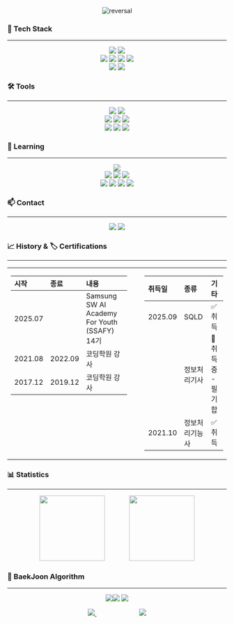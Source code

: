 <p align="center">
  <img src="https://capsule-render.vercel.app/api?type=rect&text=CodeLian&fontAlign=30&fontSize=30&desc=A%20developer%20who%20learns%20and%20grows.&descAlign=60&descAlignY=50&theme=cobalt" alt="reversal"/>
</p>


### 📌 Tech Stack
---
<p align="center">
  <img src="https://img.shields.io/badge/node.js-6DA55F?style=for-the-badge&logo=node.js&logoColor=white"> <!-- Node.js-->
  <img src="https://img.shields.io/badge/vuejs-%2335495e.svg?style=for-the-badge&logo=vuedotjs&logoColor=%234FC08D"> <!-- Vue.js-->
  <br>
  <img src="https://img.shields.io/badge/html5-%23E34F26.svg?style=for-the-badge&logo=html5&logoColor=white"> <!-- HTML-->
  <img src="https://img.shields.io/badge/java-%23ED8B00.svg?style=for-the-badge&logo=openjdk&logoColor=white"> <!-- 자바-->
  <img src="https://img.shields.io/badge/python-3670A0?style=for-the-badge&logo=python&logoColor=ffdd54"> <!-- Python-->
  <img src="https://img.shields.io/badge/javascript-%23323330.svg?style=for-the-badge&logo=javascript&logoColor=%23F7DF1E"> <!-- 자바스크립트-->
  <br>
  <img src="https://img.shields.io/badge/mysql-4479A1.svg?style=for-the-badge&logo=mysql&logoColor=white"> <!-- MySQL-->
  <img src="https://img.shields.io/badge/sqlite-%2307405e.svg?style=for-the-badge&logo=sqlite&logoColor=white"> <!-- SQLLite-->
</p>


### 🛠 Tools
---
<p align="center">
  <img src="https://img.shields.io/badge/Notion-%23000000.svg?style=for-the-badge&logo=notion&logoColor=white"> <!-- 노션 -->
  <img src="https://img.shields.io/badge/Slack-4A154B?style=for-the-badge&logo=slack&logoColor=white"> <!-- slack-->
  <br>
  <img src="https://img.shields.io/badge/git-%23F05033.svg?style=for-the-badge&logo=git&logoColor=white"> <!-- git-->
  <img src="https://img.shields.io/badge/github-%23121011.svg?style=for-the-badge&logo=github&logoColor=white"> <!-- github-->
  <img src="https://img.shields.io/badge/docker-%230db7ed.svg?style=for-the-badge&logo=docker&logoColor=white"> <!-- docker-->
  <br>
  <img src="https://img.shields.io/badge/IntelliJIDEA-000000.svg?style=for-the-badge&logo=intellij-idea&logoColor=white"> <!-- IntelliJ -->
  <img src="https://img.shields.io/badge/Visual%20Studio%20Code-0078d7.svg?style=for-the-badge&logo=visual-studio-code&logoColor=white"> <!-- VSCode -->
  <img src="https://img.shields.io/badge/Eclipse-FE7A16.svg?style=for-the-badge&logo=Eclipse&logoColor=white"> <!-- Eclipse  -->
</p>


### 🌱 Learning
---
<p align="center">
  <img src="https://img.shields.io/badge/spring-%236DB33F.svg?style=for-the-badge&logo=spring&logoColor=white"> <!-- Spring -->
  <br>
  <img src="https://img.shields.io/badge/MongoDB-%234ea94b.svg?style=for-the-badge&logo=mongodb&logoColor=white"> <!-- MongoDB -->
  <img src="https://img.shields.io/badge/redis-%23DD0031.svg?style=for-the-badge&logo=redis&logoColor=white"> <!-- Redis -->
  <img src="https://img.shields.io/badge/postgres-%23316192.svg?style=for-the-badge&logo=postgresql&logoColor=white"> <!-- Postgres -->
  <br>
  <img src="https://img.shields.io/badge/AWS-%23FF9900.svg?style=for-the-badge&logo=amazon-aws&logoColor=white"> <!-- AWS -->
  <img src="https://img.shields.io/badge/jira-%230A0FFF.svg?style=for-the-badge&logo=jira&logoColor=white"> <!-- Jira -->
  <img src="https://img.shields.io/badge/jenkins-%232C5263.svg?style=for-the-badge&logo=jenkins&logoColor=white"> <!-- Jenkins -->
  <img src="https://img.shields.io/badge/kubernetes-%23326ce5.svg?style=for-the-badge&logo=kubernetes&logoColor=white"> <!-- Kubernetes -->
</p>


### 📫 Contact
---
<p align="center">
  <a href="mailto:dev_codelian@naver.com" style="text-decoration: none;">
    <img src="https://img.shields.io/badge/NAVER-03C75A?style=for-the-badge&logo=naver&logoColor=white"> <!-- 네이버 메일 -->
  </a>
  <a href="https://github.com/psmoon7304" style="text-decoration: none;">
    <img src="https://img.shields.io/badge/github-%23121011.svg?style=for-the-badge&logo=github&logoColor=white"> <!-- 깃허브 연결 -->
  </a>
</p>


### 📈 History & 🏷 Certifications
---

<div align="center">
  <table style="border: none; border-collapse: collapse;">
    <tr>
      <td valign="top" style="padding-right: 20px;">


| 시작 | 종료 | 내용 |
|:---|:---|:---|
| 2025.07 | | Samsung SW AI Academy For Youth (SSAFY) 14기 |
| 2021.08 | 2022.09 | 코딩학원 강사 |
| 2017.12 | 2019.12 | 코딩학원 강사 |

</td>
<td valign="top" style="padding-left: 20px;">

| 취득일 | 종류 | 기타 |
|:---|:---|:---|
| 2025.09 | SQLD | ✅취득 |
|  | 정보처리기사 | 🚧취득중 - 필기 합 |
| 2021.10 | 정보처리기능사 | ✅취득 |

</td>
    </tr>
  </table>
</div>


### 📊 Statistics
---
<p align="center">
  <img src="https://github-readme-stats.vercel.app/api?username=psmoon7304&show_icons=true&theme=ambient_gradient" height="150"/>
  &nbsp;&nbsp;&nbsp;&nbsp;&nbsp;&nbsp;&nbsp;&nbsp;&nbsp;&nbsp;&nbsp;&nbsp;
  <img src="https://github-readme-stats.vercel.app/api/top-langs/?username=anuraghazra&layout=compact&theme=ambient_gradient" height="150"/>
</p>


### 📖 BaekJoon Algorithm
---
<p align="center">
  <img src="https://img.shields.io/badge/Problem Solving Languages-%23121011?style=for-the-badge"><img src="https://img.shields.io/badge/java-%23ED8B00.svg?style=for-the-badge&logo=openjdk&logoColor=white">
  <img src="https://topsolved.mayonedev.com/api/boj?handle=dev_codelian&row=25&base_color=default">
</p>

<p align="center">
  <a href="https://solved.ac/dev_codelian">
      <img src="http://mazassumnida.wtf/api/v2/generate_badge?boj=dev_codelian"/>
  </a>
  &nbsp;&nbsp;&nbsp;&nbsp;&nbsp;&nbsp;&nbsp;&nbsp;&nbsp;&nbsp;&nbsp;&nbsp;&nbsp;&nbsp;&nbsp;&nbsp;&nbsp;&nbsp;&nbsp;&nbsp;&nbsp;&nbsp;&nbsp;&nbsp;
  <img src="http://mazandi.herokuapp.com/api?handle=dev_codelian&theme=cold"/>
</p>

